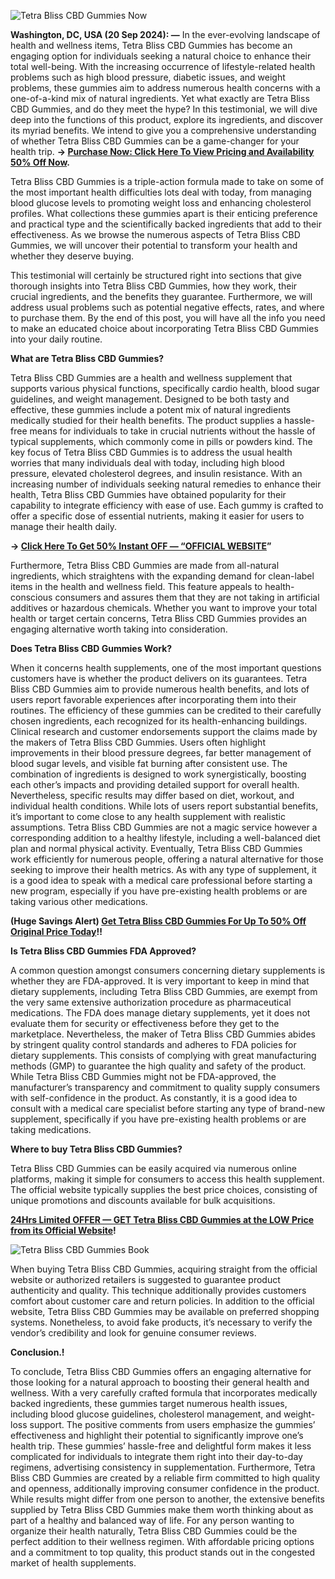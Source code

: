 ![Tetra Bliss CBD Gummies Now](https://github.com/user-attachments/assets/63e448e3-40c5-4ffe-bd32-bafe893f9efa)



**Washington, DC, USA (20 Sep 2024): —** In the ever-evolving landscape of health and wellness items, Tetra Bliss CBD Gummies has become an engaging option for individuals seeking a natural choice to enhance their total well-being. With the increasing occurrence of lifestyle-related health problems such as high blood pressure, diabetic issues, and weight problems, these gummies aim to address numerous health concerns with a one-of-a-kind mix of natural ingredients. Yet what exactly are Tetra Bliss CBD Gummies, and do they meet the hype? In this testimonial, we will dive deep into the functions of this product, explore its ingredients, and discover its myriad benefits. We intend to give you a comprehensive understanding of whether Tetra Bliss CBD Gummies can be a game-changer for your health trip. **→ [Purchase Now: Click Here To View Pricing and Availability 50% Off Now](https://supplementcarts.com/tetra-bliss-cbd-gummies-official/).**

Tetra Bliss CBD Gummies is a triple-action formula made to take on some of the most important health difficulties lots deal with today, from managing blood glucose levels to promoting weight loss and enhancing cholesterol profiles. What collections these gummies apart is their enticing preference and practical type and the scientifically backed ingredients that add to their effectiveness. As we browse the numerous aspects of Tetra Bliss CBD Gummies, we will uncover their potential to transform your health and whether they deserve buying.

This testimonial will certainly be structured right into sections that give thorough insights into Tetra Bliss CBD Gummies, how they work, their crucial ingredients, and the benefits they guarantee. Furthermore, we will address usual problems such as potential negative effects, rates, and where to purchase them. By the end of this post, you will have all the info you need to make an educated choice about incorporating Tetra Bliss CBD Gummies into your daily routine.


**What are Tetra Bliss CBD Gummies?**

Tetra Bliss CBD Gummies are a health and wellness supplement that supports various physical functions, specifically cardio health, blood sugar guidelines, and weight management. Designed to be both tasty and effective, these gummies include a potent mix of natural ingredients medically studied for their health benefits. The product supplies a hassle-free means for individuals to take in crucial nutrients without the hassle of typical supplements, which commonly come in pills or powders kind.
The key focus of Tetra Bliss CBD Gummies is to address the usual health worries that many individuals deal with today, including high blood pressure, elevated cholesterol degrees, and insulin resistance. With an increasing number of individuals seeking natural remedies to enhance their health, Tetra Bliss CBD Gummies have obtained popularity for their capability to integrate efficiency with ease of use. Each gummy is crafted to offer a specific dose of essential nutrients, making it easier for users to manage their health daily.


**→ [Click Here To Get 50% Instant OFF — “OFFICIAL WEBSITE](https://supplementcarts.com/tetra-bliss-cbd-gummies-official/)”**


Furthermore, Tetra Bliss CBD Gummies are made from all-natural ingredients, which straightens with the expanding demand for clean-label items in the health and wellness field. This feature appeals to health-conscious consumers and assures them that they are not taking in artificial additives or hazardous chemicals. Whether you want to improve your total health or target certain concerns, Tetra Bliss CBD Gummies provides an engaging alternative worth taking into consideration.


**Does Tetra Bliss CBD Gummies Work?**

When it concerns health supplements, one of the most important questions customers have is whether the product delivers on its guarantees. Tetra Bliss CBD Gummies aim to provide numerous health benefits, and lots of users report favorable experiences after incorporating them into their routines. The efficiency of these gummies can be credited to their carefully chosen ingredients, each recognized for its health-enhancing buildings.
Clinical research and customer endorsements support the claims made by the makers of Tetra Bliss CBD Gummies. Users often highlight improvements in their blood pressure degrees, far better management of blood sugar levels, and visible fat burning after consistent use. The combination of ingredients is designed to work synergistically, boosting each other’s impacts and providing detailed support for overall health.
Nevertheless, specific results may differ based on diet, workout, and individual health conditions. While lots of users report substantial benefits, it’s important to come close to any health supplement with realistic assumptions. Tetra Bliss CBD Gummies are not a magic service however a corresponding addition to a healthy lifestyle, including a well-balanced diet plan and normal physical activity.
Eventually, Tetra Bliss CBD Gummies work efficiently for numerous people, offering a natural alternative for those seeking to improve their health metrics. As with any type of supplement, it is a good idea to speak with a medical care professional before starting a new program, especially if you have pre-existing health problems or are taking various other medications.


**(Huge Savings Alert) [Get Tetra Bliss CBD Gummies For Up To 50% Off Original Price Today](https://supplementcarts.com/tetra-bliss-cbd-gummies-official/)!!**


**Is Tetra Bliss CBD Gummies FDA Approved?**

A common question amongst consumers concerning dietary supplements is whether they are FDA-approved. It is very important to keep in mind that dietary supplements, including Tetra Bliss CBD Gummies, are exempt from the very same extensive authorization procedure as pharmaceutical medications. The FDA does manage dietary supplements, yet it does not evaluate them for security or effectiveness before they get to the marketplace.
Nevertheless, the maker of Tetra Bliss CBD Gummies abides by stringent quality control standards and adheres to FDA policies for dietary supplements. This consists of complying with great manufacturing methods (GMP) to guarantee the high quality and safety of the product.
While Tetra Bliss CBD Gummies might not be FDA-approved, the manufacturer’s transparency and commitment to quality supply consumers with self-confidence in the product. As constantly, it is a good idea to consult with a medical care specialist before starting any type of brand-new supplement, specifically if you have pre-existing health problems or are taking medications.


**Where to buy Tetra Bliss CBD Gummies?**

Tetra Bliss CBD Gummies can be easily acquired via numerous online platforms, making it simple for consumers to access this health supplement. The official website typically supplies the best price choices, consisting of unique promotions and discounts available for bulk acquisitions.


**[24Hrs Limited OFFER — GET Tetra Bliss CBD Gummies at the LOW Price from its Official Website](https://supplementcarts.com/tetra-bliss-cbd-gummies-official/)!**


![Tetra Bliss CBD Gummies Book](https://github.com/user-attachments/assets/6c4fe020-6204-4484-a1df-380e882c8041)



When buying Tetra Bliss CBD Gummies, acquiring straight from the official website or authorized retailers is suggested to guarantee product authenticity and quality. This technique additionally provides customers comfort about customer care and return policies.
In addition to the official website, Tetra Bliss CBD Gummies may be available on preferred shopping systems. Nonetheless, to avoid fake products, it’s necessary to verify the vendor’s credibility and look for genuine consumer reviews.


**Conclusion.!**

To conclude, Tetra Bliss CBD Gummies offers an engaging alternative for those looking for a natural approach to boosting their general health and wellness. With a very carefully crafted formula that incorporates medically backed ingredients, these gummies target numerous health issues, including blood glucose guidelines, cholesterol management, and weight-loss support.
The positive comments from users emphasize the gummies’ effectiveness and highlight their potential to significantly improve one’s health trip. These gummies’ hassle-free and delightful form makes it less complicated for individuals to integrate them right into their day-to-day regimens, advertising consistency in supplementation.
Furthermore, Tetra Bliss CBD Gummies are created by a reliable firm committed to high quality and openness, additionally improving consumer confidence in the product. While results might differ from one person to another, the extensive benefits supplied by Tetra Bliss CBD Gummies make them worth thinking about as part of a healthy and balanced way of life.
For any person wanting to organize their health naturally, Tetra Bliss CBD Gummies could be the perfect addition to their wellness regimen. With affordable pricing options and a commitment to top quality, this product stands out in the congested market of health supplements.

